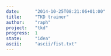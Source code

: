 ```yaml
---
date:      "2014-10-25T08:21:06+01:00"
title:     "TKD trainer"
author:    "raph"
project:   "tkd"
progress:  1
state:     "idea"
ascii:     "ascii/fist.txt"
---
```

